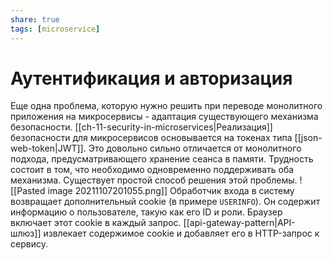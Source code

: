 ```yaml
---
share: true
tags: [microservice]
---
```

# Аутентификация и авторизация
Еще одна проблема, которую нужно решить при переводе монолитного приложения на микросервисы - адаптация существующего механизма безопасности. [[ch-11-security-in-microservices|Реализация]] безопасности для микросервисов основывается на токенах типа [[json-web-token|JWT]]. Это довольно сильно отличается от монолитного подхода, предусматривающего хранение сеанса в памяти. Трудность состоит в том, что необходимо одновременно поддерживать оба механизма.
Существует простой способ решения этой проблемы.
![[Pasted image 20211107201055.png]]
Обработчик входа в систему возвращает дополнительный cookie (в примере `USERINFO`). Он содержит информацию о пользователе, такую как его ID и роли. Браузер включает этот cookie в каждый запрос. [[api-gateway-pattern|API-шлюз]] извлекает содержимое cookie и добавляет его в HTTP-запрос к сервису.
